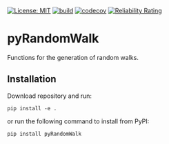 [![License: MIT](https://img.shields.io/badge/License-MIT-blue.svg)](https://opensource.org/licenses/MIT)
[![build](https://github.com/AlexanderSouthan/pyRandomWalk/actions/workflows/main.yml/badge.svg)](https://github.com/AlexanderSouthan/pyRandomWalk/actions/workflows/main.yml)
[![codecov](https://codecov.io/gh/AlexanderSouthan/pyRandomWalk/branch/master/graph/badge.svg?token=X0M18SSK8S)](https://codecov.io/gh/AlexanderSouthan/pyRandomWalk)
[![Reliability Rating](https://sonarcloud.io/api/project_badges/measure?project=AlexanderSouthan_pyRandomWalk&metric=reliability_rating)](https://sonarcloud.io/summary/new_code?id=AlexanderSouthan_pyRandomWalk)

# pyRandomWalk
Functions for the generation of random walks.


## Installation

Download repository and run:
```
pip install -e .
```

or run the following command to install from PyPI:
```
pip install pyRandomWalk
```